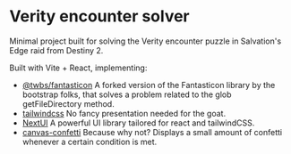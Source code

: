# Verity encounter solver

Minimal project built for solving the Verity encounter puzzle in Salvation's Edge raid from Destiny 2.

Built with Vite + React, implementing:

- [@twbs/fantasticon](https://github.com/twbs/fantasticon) A forked version of the Fantasticon library by the bootstrap folks, that solves a problem related to the glob getFileDirectory method.
- [tailwindcss](https://tailwindcss.com/) No fancy presentation needed for the goat.
- [NextUI](https://nextui.org/) A powerful UI library tailored for react and tailwindCSS.
- [canvas-confetti](https://www.npmjs.com/package/canvas-confetti) Because why not? Displays a small amount of confetti whenever a certain condition is met.
